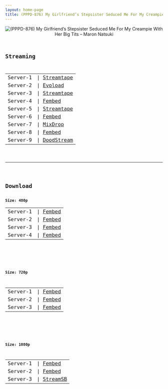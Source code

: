 ```yaml
---
layout: home-page
title: (PPPD-876) My Girlfriend’s Stepsister Seduced Me For My Creampie With Her Big Tits – Maron Natsuki
---
```

<center>
<img src="https://blogger.googleusercontent.com/img/a/AVvXsEj4sBvVxPcEUJ08-9I4T9XylvYF_k-k-u7n3i_ZoeOr-vW7L7bFr3919e2TXjbbUBqD1WwxRFAzdrLMBrzlmykfGDV58CwUruB9E4RdENb7qo8QKWsaw6W7Hya3jeI4cAyaZpG2rmfPhCJUN3lU4IyWEGSJ4C0F_BWq6ic40J9QH9sxkbbJv9VDn5IC=s16000" alt="(PPPD-876) My Girlfriend’s Stepsister Seduced Me For My Creampie With Her Big Tits – Maron Natsuki">
</center>
<pre><code>
<h2>Streaming</h2>
<table><tbody>
<tr>
<td>Server-1</td>
<td>| <a href="https://streamtape.com/v/mP3LMXALOpi2jg/PPPD-876.mp4" target="_blank">Streamtape</a></td>
</tr>
<tr>
<td>Server-2</td>
<td>| <a href="https://evoload.io/v/knLPMXHsFuVQah" target="_blank">Evoload</a></td>
</tr>
<tr>
<td>Server-3</td>
<td>| <a href="https://streamtape.com/v/bKd2J92Xy7uPgqo" target="_blank">Streamtape</a></td>
</tr>
<tr>
<td>Server-4</td>
<td>| <a href="https://javpoll.com/f/10ee8ij5r7qjr-n" target="_blank">Fembed</a></td>
</tr>
<tr>
<td>Server-5</td>
<td>| <a href="https://strtape.cloud/v/Q0eKdOpJkoF04j3/PPPD-876-MOSAIC-EN-SEXTB.NET-09282021.mp4" target="_blank">Streamtape</a></td>
</tr>
<tr>
<td>Server-6</td>
<td>| <a href="https://diasfem.com/f/nn0p2h2x52r6z7m" target="_blank">Fembed</a></td>
</tr>
<tr>
<td>Server-7</td>
<td>| <a href="https://mixdrop.sx/f/wnrwg48lu00gkgw" target="_blank">MixDrop</a></td>
</tr>
<tr>
<td>Server-8</td>
<td>| <a href="https://vid21.vip/f/eemg3t-l2mexn1k" target="_blank">Fembed</a></td>
</tr>
<tr>
<td>Server-9</td>
<td>| <a href="https://dood.ws/d/qicuuzp2khbnp8a8qe08lm9uit2tp54" target="_blank">DoodStream</a></td>
</tr>
</tbody></table>

<hr />

<h2>Download</h2>
<b>Size: 480p</b>
<table><tbody>
<tr>
<td>Server-1</td>
<td>| <a href="https://asianclub.tv/f/w5l08unmrkk70d3" target="_blank">Fembed</a></td>
</tr>
<tr>
<td>Server-2</td>
<td>| <a href="https://javpoll.com/f/10ee8ij5r7qjr-n" target="_blank">Fembed</a></td>
</tr>
<tr>
<td>Server-3</td>
<td>| <a href="https://diasfem.com/f/nn0p2h2x52r6z7m" target="_blank">Fembed</a></td>
</tr>
<tr>
<td>Server-4</td>
<td>| <a href="https://vid21.vip/f/eemg3t-l2mexn1k" target="_blank">Fembed</a></td>
</tr>
</tbody></table>

<br />

<b>Size: 720p</b>
<table><tbody>
<tr>
<td>Server-1</td>
<td>| <a href="https://asianclub.tv/f/w5l08unmrkk70d3" target="_blank">Fembed</a></td>
</tr>
<tr>
<td>Server-2</td>
<td>| <a href="https://javpoll.com/f/10ee8ij5r7qjr-n" target="_blank">Fembed</a></td>
</tr>
<tr>
<td>Server-3</td>
<td>| <a href="https://vid21.vip/f/eemg3t-l2mexn1k" target="_blank">Fembed</a></td>
</tr>
</tbody></table>

<br />

<b>Size: 1080p</b>
<table><tbody>
<tr>
<td>Server-1</td>
<td>| <a href="https://asianclub.tv/f/w5l08unmrkk70d3" target="_blank">Fembed</a></td>
</tr>
<tr>
<td>Server-2</td>
<td>| <a href="https://javpoll.com/f/10ee8ij5r7qjr-n" target="_blank">Fembed</a></td>
</tr>
<tr>
<td>Server-3</td>
<td>| <a href="https://streamsb.net/d/gapn1mf77nh8.html" target="_blank">StreamSB</a></td>
</tr>
</tbody></table>
</code></pre>
